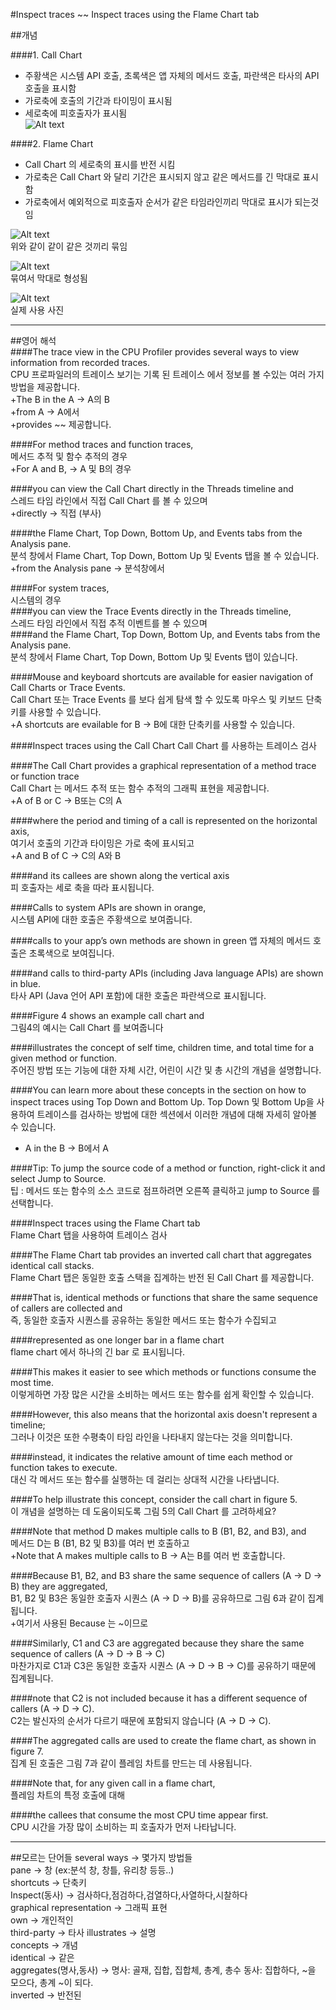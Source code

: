 #Inspect traces ~~ Inspect traces using the Flame Chart tab   

##개념      
    
####1. Call Chart
- 주황색은 시스템 API 호출, 초록색은 앱 자체의 메서드 호출, 파란색은 타사의 API 호출을 표시함   
- 가로축에 호출의 기간과 타이밍이 표시됨
- 세로축에 피호출자가 표시됨        
![Alt text](/drawable/loner20210703_1.png)

####2. Flame Chart 
- Call Chart 의 세로축의 표시를 반전 시킴    
- 가로축은 Call Chart 와 달리 기간은 표시되지 않고 같은 메서드를 긴 막대로 표시함    
- 가로축에서 예외적으로 피호출자 순서가 같은 타임라인끼리 막대로 표시가 되는것임   


![Alt text](/drawable/loner20210703_2.png)   
위와 같이 같이 같은 것끼리 묶임   

![Alt text](/drawable/loner20210703_3.png)      
묶여서 막대로 형성됨   

![Alt text](/drawable/loner20210703_4.png)   
실제 사용 사진 
   
------------------------------------------------       
##영어 해석    
####The trace view in the CPU Profiler provides several ways to view information from recorded traces.   
CPU 프로파일러의 트레이스 보기는 기록 된 트레이스 에서 정보를 볼 수있는 여러 가지 방법을 제공합니다.  
+The B in the A -> A의 B   
+from A -> A에서   
+provides ~~ 제공합니다.  
   
####For method traces and function traces,    
메서드 추적 및 함수 추적의 경우   
+For A and B, -> A 및 B의 경우   
   
####you can view the Call Chart directly in the Threads timeline and   
스레드 타임 라인에서 직접 Call Chart 를 볼 수 있으며   
+directly -> 직접 (부사)   
   
####the Flame Chart, Top Down, Bottom Up, and Events tabs from the Analysis pane.   
분석 창에서 Flame Chart, Top Down, Bottom Up 및 Events 탭을 볼 수 있습니다.   
+from the Analysis pane -> 분석창에서   
   
####For system traces,   
시스템의 경우   
####you can view the Trace Events directly in the Threads timeline,   
스레드 타임 라인에서 직접 추적 이벤트를 볼 수 있으며   
####and the Flame Chart, Top Down, Bottom Up, and Events tabs from the Analysis pane.   
분석 창에서 Flame Chart, Top Down, Bottom Up 및 Events 탭이 있습니다.   
   
####Mouse and keyboard shortcuts are available for easier navigation of Call Charts or Trace Events.   
Call Chart 또는 Trace Events 를 보다 쉽게 탐색 할 수 있도록 마우스 및 키보드 단축키를 사용할 수 있습니다.   
+A shortcuts are evailable for B -> B에 대한 단축키를 사용할 수 있습니다.   

####Inspect traces using the Call Chart
Call Chart 를 사용하는 트레이스 검사    
   
####The Call Chart provides a graphical representation of a method trace or function trace   
Call Chart 는 메서드 추적 또는 함수 추적의 그래픽 표현을 제공합니다.   
+A of B or C -> B또는 C의 A
   
####where the period and timing of a call is represented on the horizontal axis,   
여기서 호출의 기간과 타이밍은 가로 축에 표시되고   
+A and B of C -> C의 A와 B   

####and its callees are shown along the vertical axis   
피 호출자는 세로 축을 따라 표시됩니다.   

####Calls to system APIs are shown in orange,   
시스템 API에 대한 호출은 주황색으로 보여줍니다.   

####calls to your app’s own methods are shown in green
앱 자체의 메서드 호출은 초록색으로 보여집니다.   

####and calls to third-party APIs (including Java language APIs) are shown in blue.   
타사 API (Java 언어 API 포함)에 대한 호출은 파란색으로 표시됩니다.    

####Figure 4 shows an example call chart and   
그림4의 예시는 Call Chart 를 보여줍니다   

####illustrates the concept of self time, children time, and total time for a given method or function.   
주어진 방법 또는 기능에 대한 자체 시간, 어린이 시간 및 총 시간의 개념을 설명합니다.   

####You can learn more about these concepts in the section on how to inspect traces using Top Down and Bottom Up.
Top Down 및 Bottom Up을 사용하여 트레이스를 검사하는 방법에 대한 섹션에서 이러한 개념에 대해 자세히 알아볼 수 있습니다.   
+ A in the B -> B에서 A   
 

####Tip: To jump the source code of a method or function, right-click it and select Jump to Source.   
팁 : 메서드 또는 함수의 소스 코드로 점프하려면 오른쪽 클릭하고 jump to Source 를 선택합니다.   

####Inspect traces using the Flame Chart tab   
Flame Chart 탭을 사용하여 트레이스 검사   

####The Flame Chart tab provides an inverted call chart that aggregates identical call stacks.   
Flame Chart 탭은 동일한 호출 스택을 집계하는 반전 된 Call Chart 를 제공합니다.   

####That is, identical methods or functions that share the same sequence of callers are collected and   
즉, 동일한 호출자 시퀀스를 공유하는 동일한 메서드 또는 함수가 수집되고   

####represented as one longer bar in a flame chart   
flame chart 에서 하나의 긴 bar 로 표시됩니다.   

####This makes it easier to see which methods or functions consume the most time.   
이렇게하면 가장 많은 시간을 소비하는 메서드 또는 함수를 쉽게 확인할 수 있습니다.   

####However, this also means that the horizontal axis doesn't represent a timeline;   
그러나 이것은 또한 수평축이 타임 라인을 나타내지 않는다는 것을 의미합니다.   

####instead, it indicates the relative amount of time each method or function takes to execute.   
대신 각 메서드 또는 함수를 실행하는 데 걸리는 상대적 시간을 나타냅니다.   

####To help illustrate this concept, consider the call chart in figure 5.   
이 개념을 설명하는 데 도움이되도록 그림 5의 Call Chart 를 고려하세요?   

####Note that method D makes multiple calls to B (B1, B2, and B3), and   
메서드 D는 B (B1, B2 및 B3)를 여러 번 호출하고   
+Note that A makes multiple calls to B -> A는 B를 여러 번 호출합니다.   

####Because B1, B2, and B3 share the same sequence of callers (A → D → B) they are aggregated,   
 B1, B2 및 B3은 동일한 호출자 시퀀스 (A → D → B)를 공유하므로 그림 6과 같이 집계됩니다.   
+여기서 사용된 Because 는 ~이므로   

####Similarly, C1 and C3 are aggregated because they share the same sequence of callers (A → D → B → C)    
마찬가지로 C1과 C3은 동일한 호출자 시퀀스 (A → D → B → C)를 공유하기 때문에 집계됩니다.   

####note that C2 is not included because it has a different sequence of callers (A → D → C).   
C2는 발신자의 순서가 다르기 때문에 포함되지 않습니다 (A → D → C).   

####The aggregated calls are used to create the flame chart, as shown in figure 7.   
집계 된 호출은 그림 7과 같이 플레임 차트를 만드는 데 사용됩니다.   

####Note that, for any given call in a flame chart,   
플레임 차트의 특정 호출에 대해   

####the callees that consume the most CPU time appear first.  
CPU 시간을 가장 많이 소비하는 피 호출자가 먼저 나타납니다.
 

------------------------------------------------------------------


##모르는 단어들 
several ways -> 몇가지 방법들   
pane -> 창 (ex:분석 창, 창틀, 유리창 등등..)   
shortcuts -> 단축키   
Inspect(동사) -> 검사하다,점검하다,검열하다,사열하다,시찰하다   
graphical representation -> 그래픽 표현   
own -> 개인적인   
third-party -> 타사
illustrates -> 설명   
concepts -> 개념   
identical -> 같은   
aggregates(명사,동사) -> 명사: 골재, 집합, 집합체, 총계, 총수   동사: 집합하다, ~을 모으다, 총계 ~이 되다.   
inverted -> 반전된      


 




